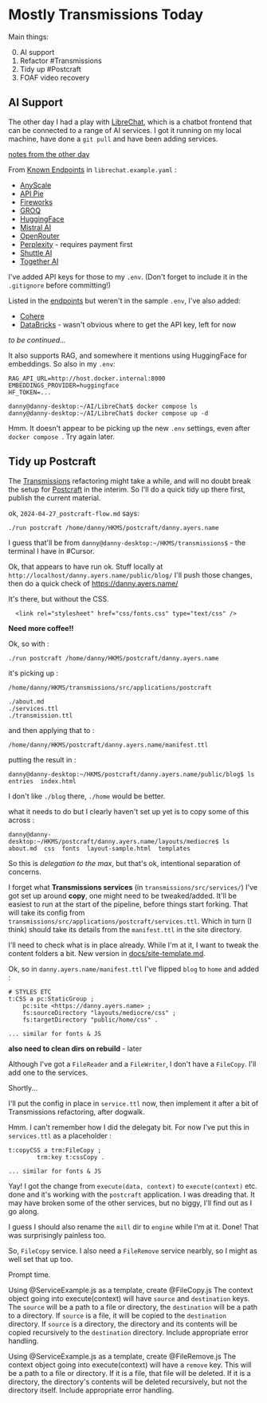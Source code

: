 # Mostly Transmissions Today

Main things:

0. AI support
1. Refactor #Transmissions
2. Tidy up #Postcraft
3. FOAF video recovery

## AI Support

The other day I had a play with [LibreChat](https://www.librechat.ai/), which is a chatbot frontend that can be connected to a range of AI services. I got it running on my local machine, have done a `git pull` and have been adding services.

[notes from the other day]()

From [Known Endpoints](https://www.librechat.ai/docs/configuration/librechat_yaml/ai_endpoints) in `librechat.example.yaml` :

- [AnyScale](https://anyscale.com/)
- [API Pie](https://apipie.ai/)
- [Fireworks](https://fireworks.ai/)
- [GROQ](https://groq.ai/)
- [HuggingFace](https://huggingface.co/)
- [Mistral AI](https://mistral.ai/)
- [OpenRouter](https://openrouter.ai/)
- [Perplexity](https://perplexity.ai/) - requires payment first
- [Shuttle AI](https://shuttleai.app/)
- [Together AI](https://api.together.ai/)

I've added API keys for those to my `.env`. (Don't forget to include it in the `.gitignore` before committing!)

Listed in the [endpoints](https://www.librechat.ai/docs/configuration/librechat_yaml/ai_endpoints) but weren't in the sample `.env`, I've also added:

- [Cohere](https://cohere.com)
- [DataBricks](https://databricks.com) - wasn't obvious where to get the API key, left for now

_to be continued..._

It also supports RAG, and somewhere it mentions using HuggingFace for embeddings. So also in my `.env`:

```
RAG_API_URL=http://host.docker.internal:8000
EMBEDDINGS_PROVIDER=huggingface
HF_TOKEN=...
```

```
danny@danny-desktop:~/AI/LibreChat$ docker compose ls
danny@danny-desktop:~/AI/LibreChat$ docker compose up -d
```

Hmm. It doesn't appear to be picking up the new `.env` settings, even after `docker compose `. Try again later.

## Tidy up Postcraft

The [Transmissions](https://github.com/danja/transmissions) refactoring might take a while, and will no doubt break the setup for [Postcraft](https://github.com/danja/postcraft) in the interim. So I'll do a quick tidy up there first, publish the current material.

ok, `2024-04-27_postcraft-flow.md` says:

```
./run postcraft /home/danny/HKMS/postcraft/danny.ayers.name
```

I guess that'll be from `danny@danny-desktop:~/HKMS/transmissions$` - the terminal I have in #Cursor.

Ok, that appears to have run ok. Stuff locally at `http://localhost/danny.ayers.name/public/blog/`
I'll push those changes, then do a quick check of https://danny.ayers.name/

It's there, but without the CSS.

```
  <link rel="stylesheet" href="css/fonts.css" type="text/css" />
```

**Need more coffee!!**

Ok, so with :

```
./run postcraft /home/danny/HKMS/postcraft/danny.ayers.name
```

it's picking up :

```
/home/danny/HKMS/transmissions/src/applications/postcraft

./about.md
./services.ttl
./transmission.ttl
```

and then applying that to :

```
/home/danny/HKMS/postcraft/danny.ayers.name/manifest.ttl
```

putting the result in :

```
danny@danny-desktop:~/HKMS/postcraft/danny.ayers.name/public/blog$ ls
entries  index.html
```

I don't like `./blog` there, `./home` would be better.

what it needs to do but I clearly haven't set up yet is to copy some of this across :

```
danny@danny-desktop:~/HKMS/postcraft/danny.ayers.name/layouts/mediocre$ ls
about.md  css  fonts  layout-sample.html  templates
```

So this is _delegation to the max_, but that's ok, intentional separation of concerns.

I forget what **Transmissions services** (in `transmissions/src/services/`) I've got set up around **copy**, one might need to be tweaked/added.
It'll be easiest to run at the start of the pipeline, before things start forking.
That will take its config from `transmissions/src/applications/postcraft/services.ttl`. Which in turn (I think) should take its details from the `manifest.ttl` in the site directory.

I'll need to check what is in place already. While I'm at it, I want to tweak the content folders a bit. New version in [docs/site-template.md](https://github.com/danja/postcraft/blob/main/docs/site-template.md).

Ok, so in `danny.ayers.name/manifest.ttl` I've flipped `blog` to `home` and added :

```
# STYLES ETC
t:CSS a pc:StaticGroup ;
    pc:site <https://danny.ayers.name> ;
    fs:sourceDirectory "layouts/mediocre/css" ;
    fs:targetDirectory "public/home/css" .

... similar for fonts & JS
```

**also need to clean dirs on rebuild** - later

Although I've got a `FileReader` and a `FileWriter`, I don't have a `FileCopy`. I'll add one to the services.

Shortly...

I'll put the config in place in `service.ttl` now, then implement it after a bit of Transmissions refactoring, after dogwalk.

Hmm. I can't remember how I did the delegaty bit. For now I've put this in `services.ttl` as a placeholder :

```
t:copyCSS a trm:FileCopy ;
        trm:key t:cssCopy .

... similar for fonts & JS
```

Yay! I got the change from `execute(data, context)` to `execute(context)` etc. done and it's working with the `postcraft` application. I was dreading that. It may have broken some of the other services, but no biggy, I'll find out as I go along.

I guess I should also rename the `mill` dir to `engine` while I'm at it. Done! That was surprisingly painless too.

So, `FileCopy` service. I also need a `FileRemove` service nearbly, so I might as well set that up too.

Prompt time.

Using @ServiceExample.js as a template, create @FileCopy.js The context object going into execute(context) will have `source` and `destination` keys. The `source` will be a path to a file or directory, the `destination` will be a path to a directory. If `source` is a file, it will be copied to the `destination` directory. If `source` is a directory, the directory and its contents will be copied recursively to the `destination` directory. Include appropriate error handling.

Using @ServiceExample.js as a template, create @FileRemove.js The context object going into execute(context) will have a `remove` key. This will be a path to a file or directory. If it is a file, that file will be deleted. If it is a directory, the directory's contents will be deleted recursively, but not the directory itself. Include appropriate error handling.
